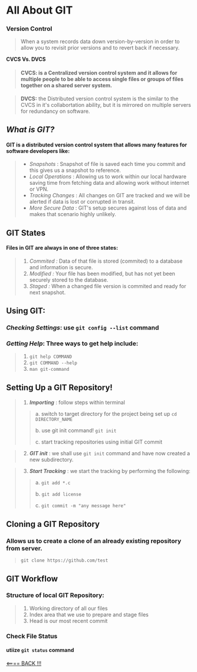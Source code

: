 # All About GIT
### **Version Control**
> When a system records data down version-by-version in order to allow you to revisit prior versions and to revert back if necessary.

**CVCS Vs. DVCS**

> #### **CVCS:** is a Centralized version control system and it allows for multiple people to be able to access single files or groups of files together on a shared server system. 

> **DVCS:** the Distributed version control system is the similar to the CVCS in it's collabortation ability, but it is mirrored on multiple servers for redundancy on software. 

## _What is GIT?_
#### GIT is a distributed version control system that allows many features for software developers like:
> - _Snapshots_ : Snapshot of file is saved each time you commit and this gives us a snapshot to reference.
> - _Local Operations_ : Allowing us to work within our local hardware saving time from fetching data and allowing work without internet or VPN.
> - _Tracking Changes_ : All changes on GIT are tracked and we will be alerted if data is lost or corrupted in transit.
> - _More Secure Data_ : GIT's setup secures against loss of data and makes that scenario highly unlikely. 

## GIT States
#### Files in GIT are always in one of three states:

> 1. _Commited :_ Data of that file is stored (commited) to a database and information is secure. 
> 2. _Modified :_ Your file has been modified, but has not yet been securely stored to the database. 
> 3. _Staged  :_ When a changed file version is commited and ready for next snapshot.


## Using GIT: 

### **_Checking Settings_:** use `git config --list` command

### **_Getting Help_:** Three ways to get help include:
> 1. `git help COMMAND `
> 2. `git COMMAND --help`
> 3. `man git-command`

## Setting Up a GIT Repository!
#### 
> 1. **_Importing_** : follow steps within terminal
>> a. switch to target directory for the project being set up ` cd DIRECTORY_NAME ` 
>> 
>> b. use git init command! `git init`
>> 
>> c. start tracking repositories using initial GIT commit


> 2. **_GIT init_** : we shall use `git init` command and have now created a new subdirectory. 


> 3. **_Start Tracking_** :  we start the tracking by performing the following:
>> a. `git add *.c`
>> 
>> b. `git add license`
>> 
>> c. `git commit -m "any message here" `

## Cloning a GIT Repository
### Allows us to create a clone of an already existing repository from server.
> `git clone https://github.com/test`

## GIT Workflow

### Structure of local GIT Repository:

> 1. Working directory of all our files
> 2. Index area that we use to prepare and stage files
> 3. Head is our most recent commit

### Check File Status
#### utiize `git status` command


  
  



[<==== BACK !!!](README.md)

